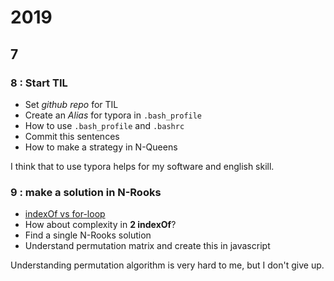 # 2019

## 7

### 8 : Start TIL

- Set *github repo* for TIL
- Create an *Alias* for typora in `.bash_profile`
- How to use `.bash_profile` and `.bashrc`
- Commit this sentences
- How to make a strategy in N-Queens

I think that to use typora helps for my software and english skill.

### 9 : make a solution in N-Rooks

- [indexOf vs for-loop](https://medium.com/@mrashes2/indexof-vs-for-loop-6a9f7bd5c646)
- How about complexity in **2 indexOf**?
- Find a single N-Rooks solution
- Understand permutation matrix and create this in javascript

Understanding permutation algorithm is very hard to me,  but I don't give up.



